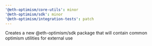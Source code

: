 ```yaml
---
'@eth-optimism/core-utils': minor
'@eth-optimism/sdk': minor
'@eth-optimism/integration-tests': patch
---
```


Creates a new @eth-optimism/sdk package that will contain common optimism utilities for external use
